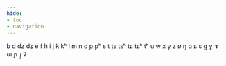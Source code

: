 ```yaml
---
hide:
- toc
- navigation
---
```

b
d
dz
dʑ
e
f
h
i
j
k
kʰ
l
m
n
o
p
pʰ
s
t
ts
tsʰ
tɕ
tɕʰ
tʰ
u
w
x
y
z
ø
ŋ
ɑ
ɕ
ɛ
ɡ
ɣ
ɤ
ɯ
ɲ
ɻ̩
ʔ
